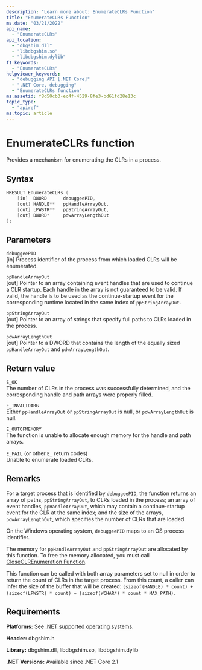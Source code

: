 ```yaml
---
description: "Learn more about: EnumerateCLRs Function"
title: "EnumerateCLRs Function"
ms.date: "03/21/2022"
api_name:
  - "EnumerateCLRs"
api_location:
  - "dbgshim.dll"
  - "libdbgshim.so"
  - "libdbgshim.dylib"
f1_keywords:
  - "EnumerateCLRs"
helpviewer_keywords:
  - "debugging API [.NET Core]"
  - ".NET Core, debugging"
  - "EnumerateCLRs function"
ms.assetid: f8d50cb3-ec4f-4529-8fe3-bd61fd28e13c
topic_type:
  - "apiref"
ms.topic: article
---
```

# EnumerateCLRs function

Provides a mechanism for enumerating the CLRs in a process.

## Syntax

```cpp
HRESULT EnumerateCLRs (
    [in]  DWORD      debuggeePID,
    [out] HANDLE**   ppHandleArrayOut,
    [out] LPWSTR**   ppStringArrayOut,
    [out] DWORD*     pdwArrayLengthOut
);
```

## Parameters

 `debuggeePID`\
 [in] Process identifier of the process from which loaded CLRs will be enumerated.

 `ppHandleArrayOut`\
 [out] Pointer to an array containing event handles that are used to continue a CLR startup. Each handle in the array is not guaranteed to be valid. If valid, the handle is to be used as the continue-startup event for the corresponding runtime located in the same index of `ppStringArrayOut`.

 `ppStringArrayOut`\
 [out] Pointer to an array of strings that specify full paths to CLRs loaded in the process.

 `pdwArrayLengthOut`\
 [out] Pointer to a DWORD that contains the length of the equally sized `ppHandleArrayOut` and `pdwArrayLengthOut`.

## Return value

 `S_OK`\
 The number of CLRs in the process was successfully determined, and the corresponding handle and path arrays were properly filled.

 `E_INVALIDARG`\
 Either `ppHandleArrayOut` or `ppStringArrayOut` is null, or `pdwArrayLengthOut` is null.

 `E_OUTOFMEMORY`\
 The function is unable to allocate enough memory for the handle and path arrays.

 `E_FAIL` (or other `E_` return codes)\
 Unable to enumerate loaded CLRs.

## Remarks

 For a target process that is identified by `debuggeePID`, the function returns an array of paths, `ppStringArrayOut`, to CLRs loaded in the process; an array of event handles, `ppHandleArrayOut`, which may contain a continue-startup event for the CLR at the same index; and the size of the arrays, `pdwArrayLengthOut`, which specifies the number of CLRs that are loaded.

 On the Windows operating system, `debuggeePID` maps to an OS process identifier.

 The memory for `ppHandleArrayOut` and `ppStringArrayOut` are allocated by this function. To free the memory allocated, you must call [CloseCLREnumeration Function](closeclrenumeration-function.md).

 This function can be called with both array parameters set to null in order to return the count of CLRs in the target process. From this count, a caller can infer the size of the buffer that will be created: `(sizeof(HANDLE) * count) + (sizeof(LPWSTR) * count) + (sizeof(WCHAR*) * count * MAX_PATH)`.

## Requirements

 **Platforms:** See [.NET supported operating systems](https://github.com/dotnet/core/blob/main/os-lifecycle-policy.md).

 **Header:** dbgshim.h

 **Library:** dbgshim.dll, libdbgshim.so, libdbgshim.dylib

 **.NET Versions:** Available since .NET Core 2.1
